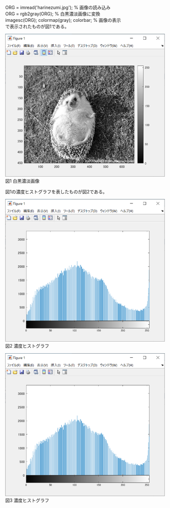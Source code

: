 ORG = imread('harinezumi.jpg'); % 画像の読み込み  
ORG = rgb2gray(ORG); % 白黒濃淡画像に変換  
imagesc(ORG); colormap(gray); colorbar; % 画像の表示  
で表示されたものが図1である。

![図1](課題7_1.PNG)  
図1 白黒濃淡画像

図1の濃度ヒストグラフを表したものが図2である。

![図2](課題7_2.PNG)  
図2 濃度ヒストグラフ

![図3](課題7_4.PNG)
図3 濃度ヒストグラフ
